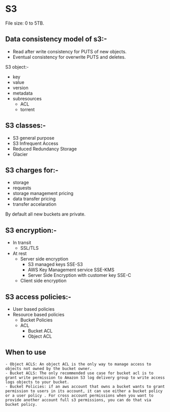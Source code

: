 # S3

File size: 0 to 5TB.

## Data consistency model of s3:-
  - Read after write consistency for PUTS of new objects.
  - Eventual consistency for overwrite PUTS and deletes.

S3 object:-
 - key
 - value
 - version
 - metadata
 - subresources
     - ACL
     - torrent

## S3 classes:-
  - S3 general purpose
  - S3 Infrequent Access
  - Reduced Redundancy Storage
  - Glacier

## S3 charges for:-
  - storage
  - requests
  - storage management pricing
  - data transfer pricing
  - transfer accelaration

By default all new buckets are private.

## S3 encryption:-
  - In transit
      - SSL/TLS
  - At rest
      - Server side encryption
          - S3 managed keys SSE-S3
          - AWS Key Management service SSE-KMS
          - Server Side Encryption with customer key SSE-C
      - Client side encryption
      
      
## S3 access policies:-
   - User based policies
   - Resource based policies
       - Bucket Policies
       - ACL
          - Bucket ACL
          - Object ACL
          
 ## When to use
    - Object ACLS: An object ACL is the only way to manage access to objects not owned by the bucket owner.
    - Bucket ACLS: The only recommended use case for bucket acl is to grant write permission to Amazon S3 log delivery group to write access logs objects to your bucket.
    - Bucket Policies: if an aws account that owns a bucket wants to grant permission to users in its account, it can use either a bucket policy or a user policy . For cross account permissions when you want to provide another account full s3 permissions, you can do that via bucket policy.
